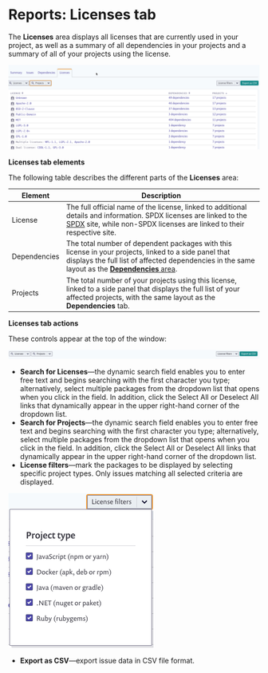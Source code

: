 # Reports: Licenses tab

The **Licenses** area displays all licenses that are currently used in your project, as well as a summary of all dependencies in your projects and a summary of all of your projects using the license.

![](<../../../.gitbook/assets/image (3) (1).png>)

**Licenses tab elements**

The following table describes the different parts of the **Licenses** area:

| **Element**  | **Description**                                                                                                                                                                                                                                                    |
| ------------ | ------------------------------------------------------------------------------------------------------------------------------------------------------------------------------------------------------------------------------------------------------------------ |
| License      | The full official name of the license, linked to additional details and information. SPDX licenses are linked to the [SPDX](https://spdx.org/) site, while non-SPDX licenses are linked to their respective site.                                                  |
| Dependencies | The total number of dependent packages with this license in your projects, linked to a side panel that displays the full list of affected dependencies in the same layout as the [**Dependencies** area](https://snyk.io/?post\_type=docs\&p=12382\&preview=true). |
| Projects     | The total number of your projects using this license, linked to a side panel that displays the full list of your affected projects, with the same layout as the **Dependencies** tab.                                                                              |

**Licenses tab actions**

These controls appear at the top of the window:

![](../../../.gitbook/assets/uuid-8399334e-74b7-0649-d55c-e0ddecb54272-en.png)

* **Search for Licenses**—the dynamic search field enables you to enter free text and begins searching with the first character you type; alternatively, select multiple packages from the dropdown list that opens when you click in the field. In addition, click the Select All or Deselect All links that dynamically appear in the upper right-hand corner of the dropdown list.
* **Search for Projects**—the dynamic search field enables you to enter free text and begins searching with the first character you type; alternatively, select multiple packages from the dropdown list that opens when you click in the field. In addition, click the Select All or Deselect All links that dynamically appear in the upper right-hand corner of the dropdown list.
* **License filters**—mark the packages to be displayed by selecting specific project types. Only issues matching all selected criteria are displayed.

![](../../../.gitbook/assets/uuid-53b0da21-ca9b-a04c-354a-97219ae7c05b-en-1-.png)

* **Export as CSV**—export issue data in CSV file format.
